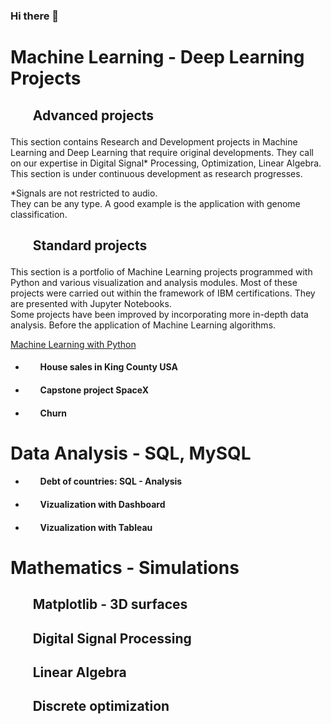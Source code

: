 ### Hi there 👋

# **Machine Learning - Deep Learning Projects**

##  <ul> **Advanced projects** </ul>

This section contains Research and Development projects in Machine Learning and Deep Learning that require original developments. They call on our expertise in Digital Signal* Processing, Optimization, Linear Algebra. <br>
This section is under continuous development as research progresses. <br> 

*Signals are not restricted to audio. <br>
They can be any type. A good example is the application with genome classification.
 



##  <ul> **Standard projects** </ul>

This section is a portfolio of Machine Learning projects programmed with Python and various visualization and analysis modules. Most of these projects were carried out within the framework of IBM certifications. They are presented with Jupyter Notebooks. <br>
  Some projects have been improved by incorporating more in-depth data analysis. Before the application of Machine Learning algorithms.

  [Machine Learning with Python](DrStef/Machine_Learning_with_Python-IBM/blob/main/README.md)


- #### <ul> **House sales in King County USA**  </ul> 

 
   
- #### <ul> **Capstone project SpaceX**   </ul>  
   
- #### <ul> **Churn**  </ul>


# **Data Analysis - SQL, MySQL**

- #### <ul> **Debt of countries: SQL - Analysis**  </ul>

- #### <ul> **Vizualization with Dashboard** </ul>

- #### <ul> **Vizualization with Tableau** </ul>
 
 

# **Mathematics - Simulations**

## <ul> **Matplotlib - 3D surfaces**   </ul>  
## <ul> **Digital Signal Processing**   </ul>  
## <ul> **Linear Algebra**   </ul>   
## <ul> **Discrete optimization**   </ul>   













<!--
**DrStef/DrStef** is a ✨ _special_ ✨ repository because its `README.md` (this file) appears on your GitHub profile.

Here are some ideas to get you started:

- 🔭 I’m currently working on ...
- 🌱 I’m currently learning ...
- 👯 I’m looking to collaborate on ...
- 🤔 I’m looking for help with ...
- 💬 Ask me about ...
- 📫 How to reach me: ...
- 😄 Pronouns: ...
- ⚡ Fun fact: ...
-->
